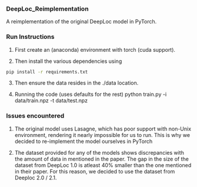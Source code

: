 ### DeepLoc_Reimplementation

A reimplementation of the original DeepLoc model in PyTorch.

### Run Instructions

1. First create an (anaconda) environment with torch (cuda support).

2. Then install the various dependencies using

```bash
pip install -r requirements.txt
```

3. Then ensure the data resides in the ./data location.

4. Running the code (uses defaults for the rest)
   python train.py -i data/train.npz -t data/test.npz

### Issues encountered

1. The original model uses Lasagne, which has poor support with non-Unix environment, rendering it nearly impossible for us to run.
   This is why we decided to re-implement the model ourselves in PyTorch

2. The dataset provided for any of the models shows discrepancies with the amount of data in mentioned in the paper. The gap in the size of the dataset from DeepLoc 1.0 is atleast 40% smaller than the one mentioned in their paper. For this reason, we decided to use the dataset from Deeploc 2.0 / 2.1.
